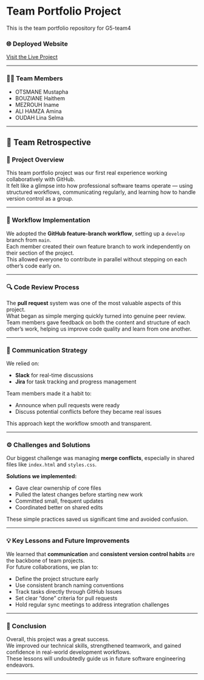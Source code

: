 # Team Portfolio Project
This is the team portfolio repository for G5-team4

### 🌐 Deployed Website  
[Visit the Live Project](https://your-deployed-site-link.com)

---

### 👨‍💻 Team Members
- OTSMANE Mustapha
- BOUZIANE Haithem
- MEZROUH Iname
- ALI HAMZA Amina
- OUDAH Lina Selma

---

## 🧩 Team Retrospective

### 📘 Project Overview
This team portfolio project was our first real experience working collaboratively with GitHub.  
It felt like a glimpse into how professional software teams operate — using structured workflows, communicating regularly, and learning how to handle version control as a group.

---

### 🔧 Workflow Implementation
We adopted the **GitHub feature-branch workflow**, setting up a `develop` branch from `main`.  
Each member created their own feature branch to work independently on their section of the project.  
This allowed everyone to contribute in parallel without stepping on each other’s code early on.

---

### 🔍 Code Review Process
The **pull request** system was one of the most valuable aspects of this project.  
What began as simple merging quickly turned into genuine peer review.  
Team members gave feedback on both the content and structure of each other’s work, helping us improve code quality and learn from one another.

---

### 💬 Communication Strategy
We relied on:
- **Slack** for real-time discussions  
- **Jira** for task tracking and progress management  

Team members made it a habit to:
- Announce when pull requests were ready  
- Discuss potential conflicts before they became real issues  

This approach kept the workflow smooth and transparent.

---

### ⚙️ Challenges and Solutions
Our biggest challenge was managing **merge conflicts**, especially in shared files like `index.html` and `styles.css`.

**Solutions we implemented:**
- Gave clear ownership of core files  
- Pulled the latest changes before starting new work  
- Committed small, frequent updates  
- Coordinated better on shared edits  

These simple practices saved us significant time and avoided confusion.

---

### 💡 Key Lessons and Future Improvements
We learned that **communication** and **consistent version control habits** are the backbone of team projects.  
For future collaborations, we plan to:
- Define the project structure early  
- Use consistent branch naming conventions  
- Track tasks directly through GitHub Issues  
- Set clear “done” criteria for pull requests  
- Hold regular sync meetings to address integration challenges  

---

### 🏁 Conclusion
Overall, this project was a great success.  
We improved our technical skills, strengthened teamwork, and gained confidence in real-world development workflows.  
These lessons will undoubtedly guide us in future software engineering endeavors.

---
